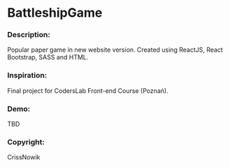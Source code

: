 # BattleshipGame
 

### Description:
Popular paper game in new website version. Created using ReactJS, React Bootstrap, SASS and HTML. 

### Inspiration:
Final project for CodersLab Front-end Course (Poznań). 

### Demo:

TBD

### Copyright:
CrissNowik

